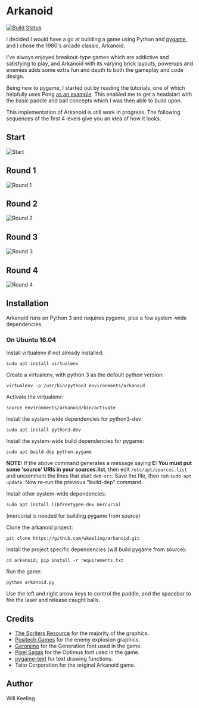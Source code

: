 # Arkanoid

[![Build Status](https://travis-ci.org/wkeeling/arkanoid.svg?branch=master)](https://travis-ci.org/wkeeling/arkanoid)

I decided I would have a go at building a game using Python and [pygame](http://www.pygame.org/), and I chose the 1980's arcade classic, Arkanoid.

I've always enjoyed breakout-type games which are addictive and satisfying to play, and Arkanoid with its varying brick layouts, powerups and enemies adds some extra fun and depth to both the gameplay and code design.

Being new to pygame, I started out by reading the tutorials, one of which helpfully uses Pong [as an example](http://www.pygame.org/docs/tut/tom/MakeGames.html). This enabled me to get a headstart with the basic paddle and ball concepts which I was then able to build upon.

This implementation of Arkanoid is still work in progress. The following sequences of the first 4 levels give you an idea of how it looks.

## Start

![Start](./docs/img/start.gif "Start")

## Round 1

![Round 1](./docs/img/round1.gif "Round 1")

## Round 2

![Round 2](./docs/img/round2.gif "Round 2")

## Round 3

![Round 3](./docs/img/round3.gif "Round 3")

## Round 4

![Round 4](./docs/img/round4.gif "Round 4")

## Installation

Arkanoid runs on Python 3 and requires pygame, plus a few system-wide dependencies.

### On Ubuntu 16.04

Install virtualenv if not already installed:

```
sudo apt install virtualenv
```

Create a virtualenv, with python 3 as the default python version:

```
virtualenv -p /usr/bin/python3 environments/arkanoid
```

Activate the virtualenv:

```
source environments/arkanoid/bin/activate
```

Install the system-wide dependencies for python3-dev:

```
sudo apt install python3-dev
```

Install the system-wide build dependencies for pygame:

```
sudo apt build-dep python-pygame
```

**NOTE:** If the above command generates a message saying **E: You must put some 'source' URIs in your sources.list**, then edit `/etc/apt/sources.list` and uncomment the lines that start `deb-src`. Save the file, then run `sudo apt update`. Now re-run the previous "build-dep" command.

Install other system-wide dependencies:

```
sudo apt install libfreetype6-dev mercurial
```
(mercurial is needed for building pygame from source)

Clone the arkanoid project:

```
git clone https://github.com/wkeeling/arkanoid.git
```

Install the project specific dependencies (will build pygame from source):

```
cd arkanoid; pip install -r requirements.txt
```

Run the game:

```
python arkanoid.py
```

Use the left and right arrow keys to control the paddle, and the spacebar to fire the laser and release caught balls.



## Credits
* [The Spriters Resource](http://www.spriters-resource.com/) for the majority of the graphics.
* [Positech Games](http://www.positech.co.uk/content/explosion/explosiongenerator.html) for the enemy explosion graphics.
* [Geronimo](http://www.dafont.com/paradox-fontworks.d5233) for the Generation font used in the game.
* [Pixel Sagas](http://www.dafont.com/optimus.font) for the Optimus font used in the game.
* [pygame-text](https://github.com/cosmologicon/pygame-text) for text drawing functions.
* Taito Corporation for the original Arkanoid game.

## Author

Will Keeling
